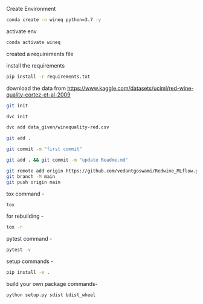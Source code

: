 Create Environment
```bash
conda create -n wineq python=3.7 -y
```
activate env
```bash
conda activate wineq
```
created a requirements file

install the requirements
```bash
pip install -r requirements.txt
```

download the data from 
https://www.kaggle.com/datasets/uciml/red-wine-quality-cortez-et-al-2009
```bash
git init
```

```bash
dvc init
```
```bash
dvc add data_given/winequality-red.csv
```
```bash
git add .
```
``` bash
git commit -m "first commit"
```
```bash
git add . && git commit -m "update Readme.md"
```
```bash
git remote add origin https://github.com/vedantgoswami/Redwine_MLflow.git
git branch -M main
git push origin main
```
tox command -
```bash
tox
```
for rebuilding -
```bash
tox -r
```
pytest command -
```bash
pytest -v 
```

setup commands -
```bash
pip install -e .
```

build your own package commands-
```commandline
python setup.py sdist bdist_wheel
```
